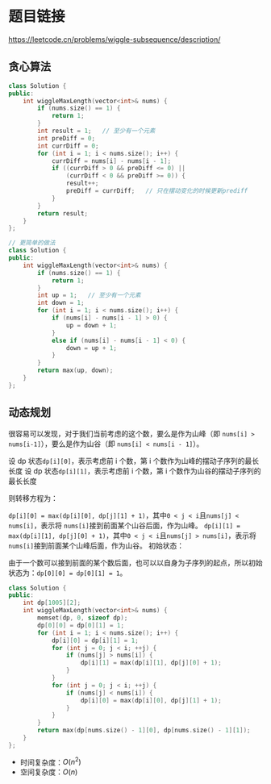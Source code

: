 # 题目链接

https://leetcode.cn/problems/wiggle-subsequence/description/

## 贪心算法

```cpp
class Solution {
public:
    int wiggleMaxLength(vector<int>& nums) {
        if (nums.size() == 1) {
            return 1;
        }
        int result = 1;   // 至少有一个元素
        int preDiff = 0;
        int currDiff = 0;
        for (int i = 1; i < nums.size(); i++) {
            currDiff = nums[i] - nums[i - 1];
            if ((currDiff > 0 && preDiff <= 0) ||
                (currDiff < 0 && preDiff >= 0)) { 
                result++;
                preDiff = currDiff;   // 只在摆动变化的时候更新prediff
            }
        }
        return result;
    }
};

// 更简单的做法
class Solution {
public:
    int wiggleMaxLength(vector<int>& nums) {
        if (nums.size() == 1) {
            return 1;
        }
        int up = 1;   // 至少有一个元素
        int down = 1;
        for (int i = 1; i < nums.size(); i++) {
            if (nums[i] - nums[i - 1] > 0) { 
                up = down + 1;
            }
            else if (nums[i] - nums[i - 1] < 0) {
                down = up + 1;
            }
        }
        return max(up, down);
    }
};
```

## 动态规划

很容易可以发现，对于我们当前考虑的这个数，要么是作为山峰（即 `nums[i] > nums[i-1]`），要么是作为山谷（即 `nums[i] < nums[i - 1]`）。

设 dp 状态`dp[i][0]`，表示考虑前 i 个数，第 i 个数作为山峰的摆动子序列的最长长度
设 dp 状态`dp[i][1]`，表示考虑前 i 个数，第 i 个数作为山谷的摆动子序列的最长长度

则转移方程为：

`dp[i][0] = max(dp[i][0], dp[j][1] + 1)`，其中`0 < j < i`且`nums[j] < nums[i]`，表示将 `nums[i]`接到前面某个山谷后面，作为山峰。
`dp[i][1] = max(dp[i][1], dp[j][0] + 1)`，其中`0 < j < i`且`nums[j] > nums[i]`，表示将 `nums[i]`接到前面某个山峰后面，作为山谷。
初始状态：

由于一个数可以接到前面的某个数后面，也可以以自身为子序列的起点，所以初始状态为：`dp[0][0] = dp[0][1] = 1`。

```cpp
class Solution {
public:
    int dp[1005][2];
    int wiggleMaxLength(vector<int>& nums) {
        memset(dp, 0, sizeof dp);
        dp[0][0] = dp[0][1] = 1;
        for (int i = 1; i < nums.size(); i++) {
            dp[i][0] = dp[i][1] = 1;
            for (int j = 0; j < i; ++j) {
                if (nums[j] > nums[i]) {
                    dp[i][1] = max(dp[i][1], dp[j][0] + 1);
                }
            }
            for (int j = 0; j < i; ++j) {
                if (nums[j] < nums[i]) {
                    dp[i][0] = max(dp[i][0], dp[j][1] + 1);
                }
            }
        }
        return max(dp[nums.size() - 1][0], dp[nums.size() - 1][1]);
    }
};
```

- 时间复杂度：$O(n^2)$
- 空间复杂度：$O(n)$
